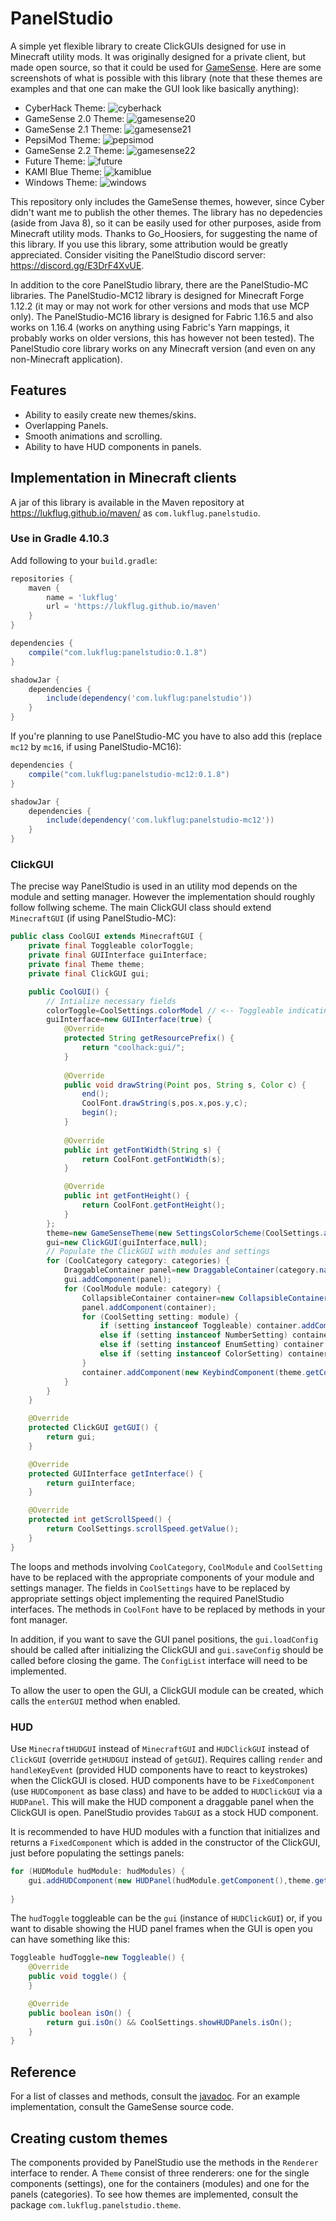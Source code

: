 # PanelStudio
A simple yet flexible library to create ClickGUIs designed for use in Minecraft utility mods. It was originally designed for a private client, but made open source, so that it could be used for [GameSense](https://github.com/IUDevman/gamesense-client). Here are some screenshots of what is possible with this library (note that these themes are examples and that one can make the GUI look like basically anything):

* CyberHack Theme:
![cyberhack](https://cdn.discordapp.com/attachments/780094001331961901/796061322261168198/2021-01-05_17.57.02.png)
* GameSense 2.0 Theme:
![gamesense20](https://cdn.discordapp.com/attachments/780094001331961901/796061336156373062/2021-01-05_17.57.07.png)
* GameSense 2.1 Theme:
![gamesense21](https://cdn.discordapp.com/attachments/780094001331961901/796061343086149662/2021-01-05_17.57.11.png)
* PepsiMod Theme:
![pepsimod](https://cdn.discordapp.com/attachments/780094001331961901/796061349981323274/2021-01-05_17.57.19.png)
* GameSense 2.2 Theme:
![gamesense22](https://cdn.discordapp.com/attachments/780094001331961901/796061357858488450/2021-01-05_17.57.23.png)
* Future Theme:
![future](https://cdn.discordapp.com/attachments/780094001331961901/796061366057435166/2021-01-05_17.57.27.png)
* KAMI Blue Theme:
![kamiblue](https://cdn.discordapp.com/attachments/780094001331961901/796061373058646058/2021-01-05_17.57.36.png)
* Windows Theme:
![windows](https://cdn.discordapp.com/attachments/780094001331961901/796061378686615572/2021-01-05_17.57.42.png)

This repository only includes the GameSense themes, however, since Cyber didn't want me to publish the other themes. The library has no depedencies (aside from Java 8), so it can be easily used for other purposes, aside from Minecraft utility mods. Thanks to Go_Hoosiers, for suggesting the name of this library. If you use this library, some attribution would be greatly appreciated. Consider visiting the PanelStudio discord server: https://discord.gg/E3DrF4XvUE.

In addition to the core PanelStudio library, there are the PanelStudio-MC libraries. The PanelStudio-MC12 library is designed for Minecraft Forge 1.12.2 (it may or may not work for other versions and mods that use MCP only). The PanelStudio-MC16 library is designed for Fabric 1.16.5 and also works on 1.16.4 (works on anything using Fabric's Yarn mappings, it probably works on older versions, this has however not been tested). The PanelStudio core library works on any Minecraft version (and even on any non-Minecraft application).

## Features
* Ability to easily create new themes/skins.
* Overlapping Panels.
* Smooth animations and scrolling.
* Ability to have HUD components in panels.

## Implementation in Minecraft clients
A jar of this library is available in the Maven repository at https://lukflug.github.io/maven/ as `com.lukflug.panelstudio`.

### Use in Gradle 4.10.3
Add following to your `build.gradle`:
```groovy
repositories {
	maven {
		name = 'lukflug'
		url = 'https://lukflug.github.io/maven'
	}
}

dependencies {
	compile("com.lukflug:panelstudio:0.1.8")
}

shadowJar {
	dependencies {
		include(dependency('com.lukflug:panelstudio'))
	}
}
```
If you're planning to use PanelStudio-MC you have to also add this (replace `mc12` by `mc16`, if using PanelStudio-MC16):
```groovy
dependencies {
	compile("com.lukflug:panelstudio-mc12:0.1.8")
}

shadowJar {
	dependencies {
		include(dependency('com.lukflug:panelstudio-mc12'))
	}
}
```

### ClickGUI
The precise way PanelStudio is used in an utility mod depends on the module and setting manager. However the implementation should roughly follow follwing scheme. The main ClickGUI class should extend `MinecraftGUI` (if using PanelStudio-MC):
```java
public class CoolGUI extends MinecraftGUI {
	private final Toggleable colorToggle;
	private final GUIInterface guiInterface;
	private final Theme theme;
	private final ClickGUI gui;

	public CoolGUI() {
		// Intialize necessary fields
		colorToggle=CoolSettings.colorModel // <-- Toggleable indicating whether to use the RGB or HSB model for color settings
		guiInterface=new GUIInterface(true) {
			@Override
			protected String getResourcePrefix() {
				return "coolhack:gui/";
			}
			
			@Override
			public void drawString(Point pos, String s, Color c) {
				end();
				CoolFont.drawString(s,pos.x,pos.y,c);
				begin();
			}
			
			@Override
			public int getFontWidth(String s) {
				return CoolFont.getFontWidth(s);
			}

			@Override
			public int getFontHeight() {
				return CoolFont.getFontHeight();
			}
		};
		theme=new GameSenseTheme(new SettingsColorScheme(CoolSettings.activeColor,CoolSettings.inactiveColor,CoolSettings.backgroundColor,CoolSettings.outlineColor,CoolSettings.fontColor,CoolSettings.opacity),height,2,5); // <-- Can be replaced by another theme (could be a custom one)
		gui=new ClickGUI(guiInterface,null);
		// Populate the ClickGUI with modules and settings
		for (CoolCategory category: categories) {
			DraggableContainer panel=new DraggableContainer(category.name,null,theme.getPanelRenderer(),new SimpleToggleable(false),new SettingsAnimation(CoolSettings.animationSpeed),null,new Point(x,y),width); // <-- Width and default position of the panels needs to be defined
			gui.addComponent(panel);
			for (CoolModule module: category) {
				CollapsibleContainer container=new CollapsibleContainer(module.name,null,theme.getContainerRenderer(),new SimpleToggleable(false),new SettingsAnimation(CoolSettings.animationSpeed),module); // <-- It is recommended that the module-class implements Toggleable
				panel.addComponent(container);
				for (CoolSetting setting: module) {
					if (setting instanceof Toggleable) container.addComponent(new BooleanComponent(setting.name,null,theme.getComponentRenderer(),(Toggleable)setting));
					else if (setting instanceof NumberSetting) container.addComponent(new NumberComponent(setting.name,null,theme.getComponentRenderer(),(NumberSetting)setting,setting.min,setting.max));
					else if (setting instanceof EnumSetting) container.addComponent(new EnumComponent(setting.name,null,theme.getComponentRenderer(),(EnumSetting)setting));
					else if (setting instanceof ColorSetting) container.addComponent(new ColorComponent(setting.name,null,theme.getContainerRenderer(),new SettingsAnimation(CoolSettings.animationSpeed),theme.getComponentRenderer(),(ColorSetting)setting,setting.alpha,setting.rainbowEnabled,colorToggle));
				}
				container.addComponent(new KeybindComponent(theme.getComponentRenderer(),module.getKeybind()));
			}
		}
	}

	@Override
	protected ClickGUI getGUI() {
		return gui;
	}

	@Override
	protected GUIInterface getInterface() {
		return guiInterface;
	}

	@Override
	protected int getScrollSpeed() {
		return CoolSettings.scrollSpeed.getValue();
	}
}
```
The loops and methods involving `CoolCategory`, `CoolModule` and `CoolSetting` have to be replaced with the appropriate components of your module and settings manager. The fields in `CoolSettings` have to be replaced by appropriate settings object implementing the required PanelStudio interfaces. The methods in `CoolFont` have to be replaced by methods in your font manager.

In addition, if you want to save the GUI panel positions, the `gui.loadConfig` should be called after initializing the ClickGUI and `gui.saveConfig` should be called before closing the game. The `ConfigList` interface will need to be implemented.

To allow the user to open the GUI, a ClickGUI module can be created, which calls the `enterGUI` method when enabled.

### HUD
Use `MinecraftHUDGUI` instead of `MinecraftGUI` and `HUDClickGUI` instead of `ClickGUI` (override `getHUDGUI` instead of `getGUI`). Requires calling `render` and `handleKeyEvent` (provided HUD components have to react to keystrokes) when the ClickGUI is closed. HUD components have to be `FixedComponent` (use `HUDComponent` as base class) and have to be added to `HUDClickGUI` via a `HUDPanel`. This will make the HUD component a draggable panel when the ClickGUI is open. PanelStudio provides `TabGUI` as a stock HUD component.

It is recommended to have HUD modules with a function that initializes and returns a `FixedComponent` which is added in the constructor of the ClickGUI, just before populating the settings panels:
```java
for (HUDModule hudModule: hudModules) {
	gui.addHUDComponent(new HUDPanel(hudModule.getComponent(),theme.getPanelRenderer(),module,new SettingsAnimation(CoolSettings.animationSpeed),hudToggle,border));
	
}
```
The `hudToggle` toggleable can be the `gui` (instance of `HUDClickGUI`) or, if you want to disable showing the HUD panel frames when the GUI is open you can have something like this:
```java
Toggleable hudToggle=new Toggleable() {
	@Override
	public void toggle() {
	}

	@Override
	public boolean isOn() {
		return gui.isOn() && CoolSettings.showHUDPanels.isOn();
	}
}
```

## Reference
For a list of classes and methods, consult the [javadoc](https://lukflug.github.io/javadoc/panelstudio/0.1.8/overview-summary.html). For an example implementation, consult the GameSense source code.

## Creating custom themes
The components provided by PanelStudio use the methods in the `Renderer` interface to render. A `Theme` consist of three renderers: one for the single components (settings), one for the containers (modules) and one for the panels (categories). To see how themes are implemented, consult the package `com.lukflug.panelstudio.theme`.
